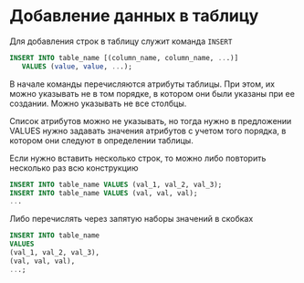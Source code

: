 # Добавление данных в таблицу

Для добавления строк в таблицу служит команда `INSERT`

```sql
INSERT INTO table_name [(column_name, column_name, ...)]
   VALUES (value, value, ...);
```

В начале команды перечисляются атрибуты таблицы. При этом, их можно указывать не в том порядке, в котором они были указаны при ее создании. Можно указывать не все столбцы.

Список атрибутов можно не указывать, но тогда нужно в предложении VALUES нужно задавать значения атрибутов с учетом того порядка, в котором они следуют в определении таблицы.

Если нужно вставить несколько строк, то можно либо повторить несколько раз всю конструкцию

```sql
INSERT INTO table_name VALUES (val_1, val_2, val_3);
INSERT INTO table_name VALUES (val, val, val);
...
```

Либо перечислять через запятую наборы значений в скобках

```sql
INSERT INTO table_name
VALUES
(val_1, val_2, val_3),
(val, val, val),
...;
```
